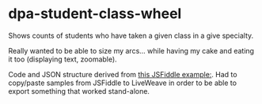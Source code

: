 # dpa-student-class-wheel
Shows counts of students who have taken a given class in a give specialty.

Really wanted to be able to size my arcs... while having my cake and eating it too (displaying text, zoomable).

Code and JSON structure derived from [this JSFiddle example:](http://jsfiddle.net/4PS53/6/). Had to copy/paste samples from JSFiddle to LiveWeave in order to be able to export something that worked stand-alone.
